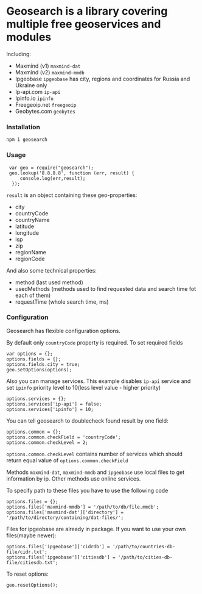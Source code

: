Geosearch is a library covering multiple free geoservices and modules
==========================================================

Including:
 - Maxmind (v1) `maxmind-dat`
 - Maxmind (v2) `maxmind-mmdb`
 - Ipgeobase `ipgeobase` has city, regions and coordinates for Russia and Ukraine only
 - Ip-api.com `ip-api`
 - Ipinfo.io `ipinfo`
 - Freegeoip.net `freegeoip`
 - Geobytes.com `geobytes`

 ### Installation

 `npm i geosearch`


 ### Usage

 ```
  var geo = require("geosearch");
  geo.lookup('8.8.8.8', function (err, result) {
      console.log(err,result);
   });
  ```

  `result` is an object containing these geo-properties:
  - city
  - countryCode
  - countryName
  - latitude
  - longitude
  - isp
  - zip
  - regionName
  - regionCode

  And also some technical properties:
  - method (last used method)
  - usedMethods (methods used to find requested data and search time fot each of them)
  - requestTime (whole search time, ms)

  ### Configuration

  Geosearch has flexible configuration options.

  By default only `countryCode` property is required. To set required fields

  ```
  var options = {};
  options.fields = {};
  options.fields.city = true;
  geo.setOptions(options);
   ```

   Also you can manage services. This example disables `ip-api` service and set `ipinfo` priority level to 10(less level value - higher priority)

   ```
   options.services = {};
   options.services['ip-api'] = false;
   options.services['ipinfo'] = 10;
   ```

   You can tell geosearch to doublecheck found result by one field:

   ```
   options.common = {};
   options.common.checkField = 'countryCode';
   options.common.checkLevel = 2;
   ```

   `options.common.checkLevel` contains number of services which should return equal value of `options.common.checkField`

   Methods `maxmind-dat`, `maxmind-mmdb` and `ipgeobase` use local files to get information by ip. Other methods use online services.

   To specify path to these files you have to use the following code

   ```
   options.files = {};
   options.files['maxmind-mmdb'] = '/path/to/db/file.mmdb';
   options.files['maxmind-dat']['directory'] = '/path/to/directory/containing/dat-files/';
   ```

   Files for ipgeobase are already in package. If you want to use your own files(maybe newer):

   ```
   options.files['ipgeobase']['cidrdb'] = '/path/to/countries-db-file/cidr.txt';
   options.files['ipgeobase']['citiesdb'] = '/path/to/cities-db-file/citiesdb.txt';
   ```

   To reset options:

   ```
   geo.resetOptions();
   ```
